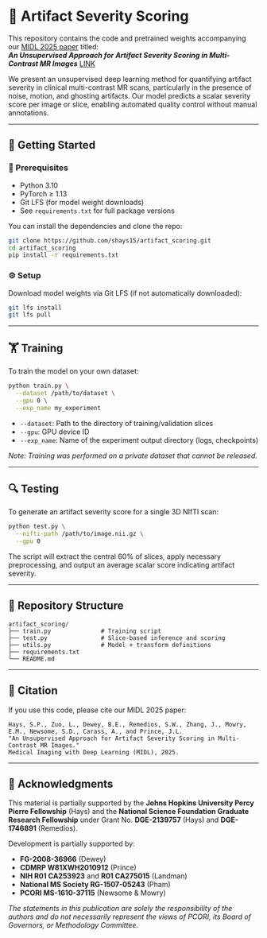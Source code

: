 # 📌 Artifact Severity Scoring

This repository contains the code and pretrained weights accompanying our [MIDL 2025 paper](https://2025.midl.io) titled:  
**_An Unsupervised Approach for Artifact Severity Scoring in Multi-Contrast MR Images_** [LINK](https://openreview.net/forum?id=73GUgAhllx#discussion)

We present an unsupervised deep learning method for quantifying artifact severity in clinical multi-contrast MR scans, particularly in the presence of noise, motion, and ghosting artifacts. Our model predicts a scalar severity score per image or slice, enabling automated quality control without manual annotations.

---

## 🚀 Getting Started

### 🧠 Prerequisites
- Python 3.10
- PyTorch ≥ 1.13
- Git LFS (for model weight downloads)
- See `requirements.txt` for full package versions

You can install the dependencies and clone the repo:

```bash
git clone https://github.com/shays15/artifact_scoring.git
cd artifact_scoring
pip install -r requirements.txt
```

### ⚙️ Setup

Download model weights via Git LFS (if not automatically downloaded):

```bash
git lfs install
git lfs pull
```

---

## 🏋️ Training

To train the model on your own dataset:

```bash
python train.py \
  --dataset /path/to/dataset \
  --gpu 0 \
  --exp_name my_experiment
```

- `--dataset`: Path to the directory of training/validation slices  
- `--gpu`: GPU device ID  
- `--exp_name`: Name of the experiment output directory (logs, checkpoints)

_Note: Training was performed on a private dataset that cannot be released._

---

## 🔍 Testing

To generate an artifact severity score for a single 3D NIfTI scan:

```bash
python test.py \
  --nifti-path /path/to/image.nii.gz \
  --gpu 0
```

The script will extract the central 60% of slices, apply necessary preprocessing, and output an average scalar score indicating artifact severity.

---

## 📁 Repository Structure

```
artifact_scoring/
├── train.py              # Training script
├── test.py               # Slice-based inference and scoring
├── utils.py              # Model + transform definitions
├── requirements.txt
└── README.md
```

---

## 🧠 Citation

If you use this code, please cite our MIDL 2025 paper:

```
Hays, S.P., Zuo, L., Dewey, B.E., Remedios, S.W., Zhang, J., Mowry, E.M., Newsome, S.D., Carass, A., and Prince, J.L.
"An Unsupervised Approach for Artifact Severity Scoring in Multi-Contrast MR Images." 
Medical Imaging with Deep Learning (MIDL), 2025.
```

---

## 🙏 Acknowledgments

This material is partially supported by the **Johns Hopkins University Percy Pierre Fellowship** (Hays) and the **National Science Foundation Graduate Research Fellowship** under Grant No. **DGE-2139757** (Hays) and **DGE-1746891** (Remedios).

Development is partially supported by:

- **FG-2008-36966** (Dewey)  
- **CDMRP W81XWH2010912** (Prince)  
- **NIH R01 CA253923** and **R01 CA275015** (Landman)  
- **National MS Society RG-1507-05243** (Pham)  
- **PCORI MS-1610-37115** (Newsome & Mowry)

_The statements in this publication are solely the responsibility of the authors and do not necessarily represent the views of PCORI, its Board of Governors, or Methodology Committee._
